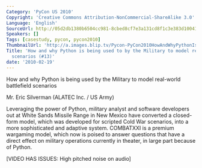 ```yaml
---
Category: 'PyCon US 2010'
Copyright: 'Creative Commons Attribution-NonCommercial-ShareAlike 3.0'
Language: 'English'
SourceUrl: http://05d2db1380b6504cc981-8cbed8cf7e3a131cd8f1c3e383d10041.r93.cf2.rackcdn.com/pycon-us-2010/318_how-and-why-python-is-being-used-to-by-the-military-to-model-real-world-battlefield-scenarios-13.m4v
Speakers: []
Tags: [casestudy, pycon, pycon2010]
ThumbnailUrl: 'http://a.images.blip.tv/Pycon-PyCon2010HowAndWhyPythonIsBeingUsedToByTheMilitaryTo898.png'
Title: 'How and why Python is being used to by the Military to model real-world battlefield
  scenarios (#13)'
date: '2010-02-19'
---
```

How and why Python is being used by the Military to model real-world
battlefield scenarios

  
Mr. Eric Silverman (ALATEC Inc. / US Army)

  
Leveraging the power of Python, military analyst and software developers out
at White Sands Missile Range in New Mexico have converted a closed-form model,
which was developed for scripted Cold War scenarios, into a more sophisticated
and adaptive system. COMBATXXI is a premium wargaming model, which now is
poised to answer questions that have a direct effect on military operations
currently in theater, in large part because of Python.

  
[VIDEO HAS ISSUES: High pitched noise on audio]

